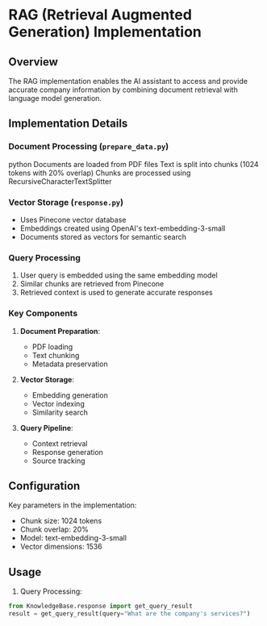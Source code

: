 # RAG (Retrieval Augmented Generation) Implementation

## Overview

The RAG implementation enables the AI assistant to access and provide accurate company information by combining document retrieval with language model generation.

## Implementation Details

### Document Processing (`prepare_data.py`) 
python
Documents are loaded from PDF files
Text is split into chunks (1024 tokens with 20% overlap)
Chunks are processed using RecursiveCharacterTextSplitter

### Vector Storage (`response.py`)
- Uses Pinecone vector database
- Embeddings created using OpenAI's text-embedding-3-small
- Documents stored as vectors for semantic search

### Query Processing
1. User query is embedded using the same embedding model
2. Similar chunks are retrieved from Pinecone
3. Retrieved context is used to generate accurate responses

### Key Components

1. **Document Preparation**:
   - PDF loading
   - Text chunking
   - Metadata preservation

2. **Vector Storage**:
   - Embedding generation
   - Vector indexing
   - Similarity search

3. **Query Pipeline**:
   - Context retrieval
   - Response generation
   - Source tracking

## Configuration

Key parameters in the implementation:
- Chunk size: 1024 tokens
- Chunk overlap: 20%
- Model: text-embedding-3-small
- Vector dimensions: 1536

## Usage
1. Query Processing:

```python
from KnowledgeBase.response import get_query_result
result = get_query_result(query="What are the company's services?")
```